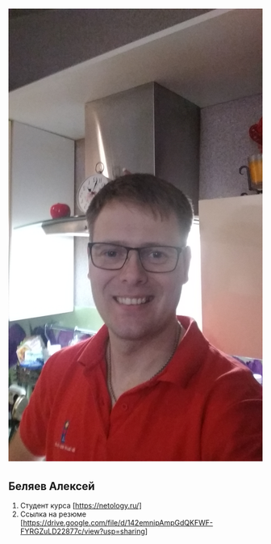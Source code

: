 # ![Логотип student](img/student.jpg)
   ## Беляев Алексей

1. Студент курса [https://netology.ru/]
2. Ссылка на резюме [https://drive.google.com/file/d/142emnipAmpGdQKFWF-FYRGZuLD22877c/view?usp=sharing]